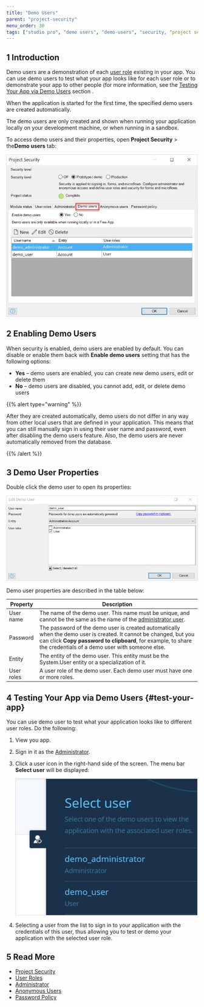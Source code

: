 ```yaml
---
title: "Demo Users"
parent: "project-security"
menu_order: 30
tags: ["studio pro", "demo users", "demo-users", "security, "project security"]
---
```


## 1 Introduction

Demo users are a demonstration of each [user role](user-roles) existing in your app. You can use demo users to test what your app looks like for each user role or to demonstrate your app to other people (for more information, see the [Testing Your App via Demo Users](#test-your-app) section . 

When the application is started for the first time, the specified demo users are created automatically.

The demo users are only created and shown when running your application locally on your development machine, or when running in a sandbox.

To access demo users and their properties, open **Project Security** > the**Demo users** tab:

![](attachments/demo-users/demo-users-tab.png)

## 2 Enabling Demo Users

When security is enabled, demo users are enabled by default. You can disable or enable them back with **Enable demo users** setting that has the following options:

* **Yes** – demo users are enabled, you can create new demo users, edit or delete them
* **No** – demo users are disabled, you cannot add, edit, or delete demo users

{{% alert type="warning" %}}

After they are created automatically, demo users do not differ in any way from other local users that are defined in your application. This means that you can still manually sign in using their user name and password, even after disabling the demo users feature. Also, the demo users are never automatically removed from the database.

{{% /alert %}}

## 3 Demo User Properties

Double click the demo user to open its properties:

![](attachments/demo-users/demo-user-properties.png)

Demo user properties are described in the table below:

| Property   | Description                                                  |
| ---------- | ------------------------------------------------------------ |
| User name  | The name of the demo user. This name must be unique, and cannot be the same as the name of the [administrator user](administrator). |
| Password   | The password of the demo user is created automatically when the demo user is created. It cannot be changed, but you can click **Copy password to clipboard**, for example, to share the credentials of a demo user with someone else. |
| Entity     | The entity of the demo user. This entity must be the System.User entity or a specialization of it. |
| User roles | A user role of the demo user. Each demo user must have one or more roles. |

## 4 Testing Your App via Demo Users {#test-your-app}

You can use demo user to test what your application looks like to different user roles. Do the following:

1. View you app.
2. Sign in it as the [Administrator](administrator).
3.  Click a user icon in the right-hand side of the screen. The menu bar **Select user** will be displayed: 

	![](attachments/demo-users/demo-users-example.png)
	
4. Selecting a user from the list to sign in to your application with the credentials of this user, thus allowing you to test or demo your application with the selected user role.

## 5 Read More

* [Project Security](project-security)
* [User Roles](user-roles)
* [Administrator](administrator)
* [Anonymous Users](anonymous-users)
* [Password Policy](password-policy)